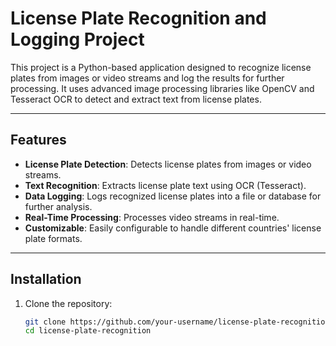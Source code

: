 # License Plate Recognition and Logging Project

This project is a Python-based application designed to recognize license plates from images or video streams and log the results for further processing. It uses advanced image processing libraries like OpenCV and Tesseract OCR to detect and extract text from license plates.

---

## Features

- **License Plate Detection**: Detects license plates from images or video streams.
- **Text Recognition**: Extracts license plate text using OCR (Tesseract).
- **Data Logging**: Logs recognized license plates into a file or database for further analysis.
- **Real-Time Processing**: Processes video streams in real-time.
- **Customizable**: Easily configurable to handle different countries' license plate formats.

---

## Installation

1. Clone the repository:
   ```bash
   git clone https://github.com/your-username/license-plate-recognition.git
   cd license-plate-recognition
